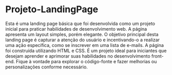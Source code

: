 # Projeto-LandingPage
Esta é uma landing page básica que foi desenvolvida como um projeto inicial para praticar habilidades de desenvolvimento web. A página apresenta um layout simples, porém elegante. O objetivo principal desta landing page é capturar a atenção do usuário e incentivando-o a realizar uma ação específica, como se inscrever em uma lista de e-mails. A página foi construída utilizando HTML e CSS. É um projeto ideal para iniciantes que desejam aprender e aprimorar suas habilidades no desenvolvimento front-end. Fique à vontade para explorar o código-fonte e fazer melhorias ou personalizações conforme necessário.




